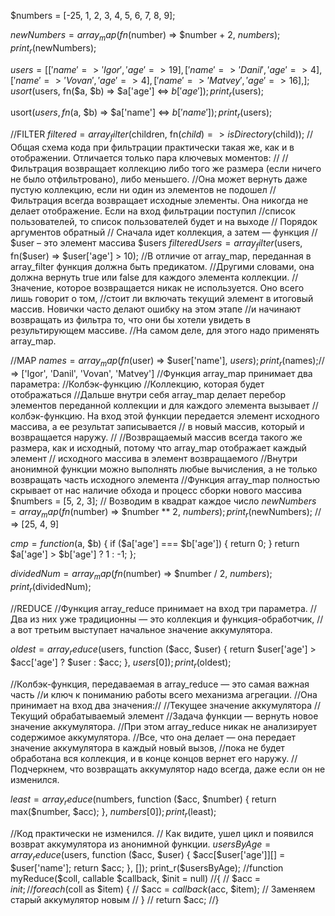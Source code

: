 

$numbers = [-25, 1, 2, 3, 4, 5, 6, 7, 8, 9];

$newNumbers = array_map(fn($number) => $number + 2, $numbers);
print_r($newNumbers);

$users = [
    ['name' => 'Igor', 'age' => 19],
    ['name' => 'Danil', 'age' => 4],
    ['name' => 'Vovan', 'age' => 4],
    ['name' => 'Matvey', 'age' => 16],
];
usort($users, fn($a, $b) => $a['age'] <=> $b['age']);
print_r($users);

usort($users, fn($a, $b) => $a['name'] <=> $b['name']);
print_r($users);

//FILTER
$filtered = array_filter($children, fn($child) => isDirectory($child));
//Общая схема кода при фильтрации практически такая же, как и в отображении. Отличается только пара ключевых моментов:
//
//Фильтрация возвращает коллекцию либо того же размера (если ничего не было отфильтровано), либо меньшего.
//Она может вернуть даже пустую коллекцию, если ни один из элементов не подошел
//Фильтрация всегда возвращает исходные элементы. Она никогда не делает отображение. Если на вход фильтрации поступил
//список пользователей, то список пользователей будет и на выходе
// Порядок аргументов обратный
// Сначала идет коллекция, а затем — функция
// $user – это элемент массива $users
$filteredUsers = array_filter($users, fn($user) => $user['age'] > 10);
//В отличие от array_map, переданная в array_filter функция должна быть предикатом.
//Другими словами, она должна вернуть true или false для каждого элемента коллекции.
//Значение, которое возвращается никак не используется. Оно всего лишь говорит о том,
//стоит ли включать текущий элемент в итоговый массив. Новички часто делают ошибку на этом этапе
//и начинают возвращать из фильтра то, что они бы хотели увидеть в результирующем массиве.
//На самом деле, для этого надо применять array_map.


//MAP
$names = array_map(fn($user) => $user['name'], $users);
print_r($names);// => ['Igor', 'Danil', 'Vovan', 'Matvey']
//Функция array_map принимает два параметра:
//Колбэк-функцию
//Коллекцию, которая будет отображаться
//Дальше внутри себя array_map делает перебор элементов переданной коллекции и для каждого элемента вызывает
// колбэк-функцию. На вход этой функции передается элемент исходного массива, а ее результат записывается
// в новый массив, который и возвращается наружу.
//
//Возвращаемый массив всегда такого же размера, как и исходный, потому что array_map отображает каждый элемент
// исходного массива в элемент возвращаемого
//Внутри анонимной функции можно выполнять любые вычисления, а не только возвращать часть исходного элемента
//Функция array_map полностью скрывает от нас наличие обхода и процесс сборки нового массива
$numbers = [5, 2, 3];
// Возводим в квадрат каждое число
$newNumbers = array_map(fn($number) => $number ** 2, $numbers);
print_r($newNumbers); // => [25, 4, 9]


$cmp = function($a, $b) {
    if ($a['age'] === $b['age']) {
        return 0;
    }
    return $a['age'] > $b['age'] ? 1 : -1;
};

$dividedNum = array_map(fn ($number) => $number / 2, $numbers);
print_r($dividedNum);

//REDUCE
//Функция array_reduce принимает на вход три параметра.
//Два из них уже традиционны — это коллекция и функция-обработчик,
//а вот третьим выступает начальное значение аккумулятора.

$oldest = array_reduce($users, function ($acc, $user) {
    return $user['age'] > $acc['age'] ? $user : $acc;
}, $users[0]);
print_r($oldest);

//Колбэк-функция, передаваемая в array_reduce — это самая важная часть
//и ключ к пониманию работы всего механизма агрегации.
//Она принимает на вход два значения://
//Текущее значение аккумулятора
//Текущий обрабатываемый элемент
//Задача функции — вернуть новое значение аккумулятора.
//При этом array_reduce никак не анализирует содержимое аккумулятора.
//Все, что она делает — она передает значение аккумулятора в каждый новый вызов,
//пока не будет обработана вся коллекция, и в конце концов вернет его наружу.
//Подчеркнем, что возвращать аккумулятор надо всегда, даже если он не изменился.

$least = array_reduce($numbers, function ($acc, $number) {
    return max($number, $acc);
}, $numbers[0]);
print_r($least);

//Код практически не изменился.
// Как видите, ушел цикл и появился возврат аккумулятора из анонимной функции.
$usersByAge = array_reduce($users, function ($acc, $user) {
    $acc[$user['age']][] = $user['name'];
    return $acc;
}, []);
print_r($usersByAge);
//function myReduce($coll, callable $callback, $init = null)
//{
//    $acc = $init;
//    foreach ($coll as $item) {
//        $acc = $callback($acc, $item); // Заменяем старый аккумулятор новым
//    }
//    return $acc;
//}